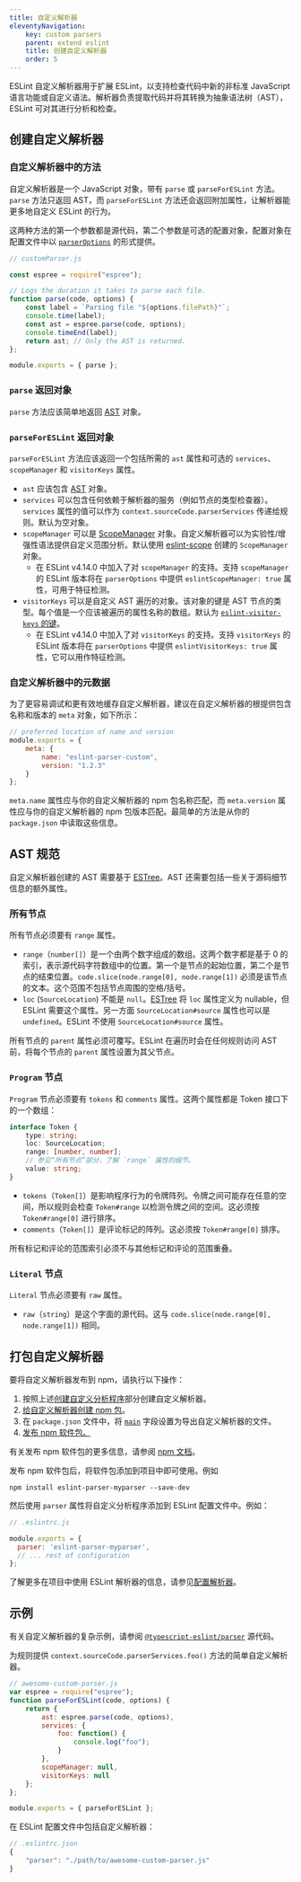 ```yaml
---
title: 自定义解析器
eleventyNavigation:
    key: custom parsers
    parent: extend eslint
    title: 创建自定义解析器
    order: 5
---
```


ESLint 自定义解析器用于扩展 ESLint，以支持检查代码中新的非标准 JavaScript 语言功能或自定义语法。解析器负责提取代码并将其转换为抽象语法树（AST），ESLint 可对其进行分析和检查。

## 创建自定义解析器

### 自定义解析器中的方法

自定义解析器是一个 JavaScript 对象，带有 `parse` 或 `parseForESLint` 方法。`parse` 方法只返回 AST，而 `parseForESLint` 方法还会返回附加属性，让解析器能更多地自定义 ESLint 的行为。

这两种方法的第一个参数都是源代码，第二个参数是可选的配置对象，配置对象在配置文件中以 [`parserOptions`](../use/configure/language-options#指定解析器选项) 的形式提供。

```javascript
// customParser.js

const espree = require("espree");

// Logs the duration it takes to parse each file.
function parse(code, options) {
    const label = `Parsing file "${options.filePath}"`;
    console.time(label);
    const ast = espree.parse(code, options);
    console.timeEnd(label);
    return ast; // Only the AST is returned.
};

module.exports = { parse };
```

### `parse` 返回对象

`parse` 方法应该简单地返回 [AST](#ast-规范) 对象。

### `parseForESLint` 返回对象

`parseForESLint` 方法应该返回一个包括所需的 `ast` 属性和可选的 `services`、`scopeManager` 和 `visitorKeys` 属性。

* `ast` 应该包含 [AST](#ast-规范) 对象。
* `services` 可以包含任何依赖于解析器的服务（例如节点的类型检查器）。`services` 属性的值可以作为 `context.sourceCode.parserServices` 传递给规则。默认为空对象。
* `scopeManager` 可以是 [ScopeManager](./scope-manager-interface) 对象。自定义解析器可以为实验性/增强性语法提供自定义范围分析。默认使用 [eslint-scope](https://github.com/eslint/eslint-scope) 创建的 `ScopeManager` 对象。
    * 在 ESLint v4.14.0 中加入了对 `scopeManager` 的支持。支持 `scopeManager` 的 ESLint 版本将在 `parserOptions` 中提供 `eslintScopeManager: true` 属性，可用于特征检测。
* `visitorKeys` 可以是自定义 AST 遍历的对象。该对象的键是 AST 节点的类型。每个值是一个应该被遍历的属性名称的数组。默认为 [`eslint-visitor-keys` 的键](https://github.com/eslint/eslint-visitor-keys#evkkeys)。
    * 在 ESLint v4.14.0 中加入了对 `visitorKeys` 的支持。支持 `visitorKeys` 的 ESLint 版本将在 `parserOptions` 中提供 `eslintVisitorKeys: true` 属性，它可以用作特征检测。

### 自定义解析器中的元数据

为了更容易调试和更有效地缓存自定义解析器，建议在自定义解析器的根提供包含名称和版本的 `meta` 对象，如下所示：

```js
// preferred location of name and version
module.exports = {
    meta: {
        name: "eslint-parser-custom",
        version: "1.2.3"
    }
};
```

`meta.name` 属性应与你的自定义解析器的 npm 包名称匹配，而 `meta.version` 属性应与你的自定义解析器的 npm 包版本匹配。最简单的方法是从你的 `package.json` 中读取这些信息。

## AST 规范

自定义解析器创建的 AST 需要基于 [ESTree](https://github.com/estree/estree)。AST 还需要包括一些关于源码细节信息的额外属性。

### 所有节点

所有节点必须要有 `range` 属性。

* `range`（`number[]`）是一个由两个数字组成的数组。这两个数字都是基于 0 的索引，表示源代码字符数组中的位置。第一个是节点的起始位置，第二个是节点的结束位置。`code.slice(node.range[0], node.range[1])` 必须是该节点的文本。这个范围不包括节点周围的空格/括号。
* `loc` (`SourceLocation`) 不能是 `null`。[ESTree](https://github.com/estree/estree/blob/25834f7247d44d3156030f8e8a2d07644d771fdb/es5.md#node-objects) 将 `loc` 属性定义为 nullable，但 ESLint 需要这个属性。另一方面 `SourceLocation#source` 属性也可以是 `undefined`。ESLint 不使用 `SourceLocation#source` 属性。

所有节点的 `parent` 属性必须可覆写。ESLint 在遍历时会在任何规则访问 AST 前，将每个节点的 `parent` 属性设置为其父节点。

### `Program` 节点

`Program` 节点必须要有 `tokens` 和 `comments` 属性。这两个属性都是 Token 接口下的一个数组：

```ts
interface Token {
    type: string;
    loc: SourceLocation;
    range: [number, number];
    // 参见“所有节点”部分，了解 `range` 属性的细节。
    value: string;
}
```

* `tokens`（`Token[]`）是影响程序行为的令牌阵列。令牌之间可能存在任意的空间，所以规则会检查 `Token#range` 以检测令牌之间的空间。这必须按 `Token#range[0]` 进行排序。
* `comments`（`Token[]`）是评论标记的阵列。这必须按 `Token#range[0]` 排序。

所有标记和评论的范围索引必须不与其他标记和评论的范围重叠。

### `Literal` 节点

`Literal` 节点必须要有 `raw` 属性。

* `raw`（`string`）是这个字面的源代码。这与 `code.slice(node.range[0], node.range[1])` 相同。

## 打包自定义解析器

要将自定义解析器发布到 npm，请执行以下操作：

1. 按照上述[创建自定义分析程序](#创建自定义解析器)部分创建自定义解析器。
1. [给自定义解析器创建 npm 包](https://docs.npmjs.com/creating-node-js-modules)。
1. 在 `package.json` 文件中，将 [`main`](https://docs.npmjs.com/cli/v9/configuring-npm/package-json#main) 字段设置为导出自定义解析器的文件。
1. [发布 npm 软件包。](https://docs.npmjs.com/creating-and-publishing-unscoped-public-packages)

有关发布 npm 软件包的更多信息，请参阅 [npm 文档](https://docs.npmjs.com/)。

发布 npm 软件包后，将软件包添加到项目中即可使用。例如

```shell
npm install eslint-parser-myparser --save-dev
```

然后使用 `parser` 属性将自定义分析程序添加到 ESLint 配置文件中。例如：

```js
// .eslintrc.js

module.exports = {
  parser: 'eslint-parser-myparser',
  // ... rest of configuration
};
```

了解更多在项目中使用 ESLint 解析器的信息，请参见[配置解析器](../use/configure/parser)。

## 示例

有关自定义解析器的复杂示例，请参阅 [`@typescript-eslint/parser`](https://github.com/typescript-eslint/typescript-eslint/tree/main/packages/parser) 源代码。

为规则提供 `context.sourceCode.parserServices.foo()` 方法的简单自定义解析器。

```javascript
// awesome-custom-parser.js
var espree = require("espree");
function parseForESLint(code, options) {
    return {
        ast: espree.parse(code, options),
        services: {
            foo: function() {
                console.log("foo");
            }
        },
        scopeManager: null,
        visitorKeys: null
    };
};

module.exports = { parseForESLint };
```

在 ESLint 配置文件中包括自定义解析器：

```js
// .eslintrc.json
{
    "parser": "./path/to/awesome-custom-parser.js"
}
```
